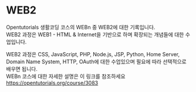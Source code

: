 WEB2
==========
Opentutorials 생활코딩 코스의 WEBn 중 WEB2에 대한 기록입니다.   
WEB2 과정은 WEB1 - HTML & Internet을 기반으로 하며 확장되는 개념들에 대한 수업입니다.   

WEB2 과정은 CSS, JavaScript, PHP, Node.js, JSP, Python, Home Server, Domain Name System, HTTP, OAuth에 대한 수업있으며 필요에 따라 선택적으로 배우면 됩니다.   
WEBn 코스에 대한 자세한 설명은 이 링크를 참조하세요 https://opentutorials.org/course/3083
